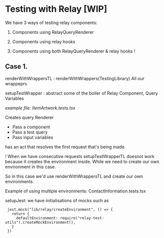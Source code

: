 # Testing with Relay [WIP]

We have 3 ways of testing relay components:

1. Components using RelayQueryRenderer

1. Components using relay hooks

1. Components using both RelayQueryRenderer & relay hooks !

## Case 1.

renderWithWrappersTL : renderWithWrappers(TestingLibrary)
All our wrappeprs

setupTestWrapper : abstract some of the boiler of Relay
Component,
Query
Variables

_example file: ItemArtwork.tests.tsx_

Creates query Renderer

- Pass a component
- Pass a test query
- Pass input variables

has an act that resolves the first request that's being made.

! When we have consecutive requests setupTestWrapperTL doesnot work
because it creates the environment inside.
While we need to create our own environment in this case.

So in this case we'd use renderWithWrappersTL and create our own environments.

Example of using multiple environments: ContactInformation.tests.tsx

setupJest:
we have initialisations of mocks such as

```
 jest.mock("lib/relay/createEnvironment", () => {
   return {
     defaultEnvironment: require("relay-test-utils").createMockEnvironment(),
   }
 })
```
